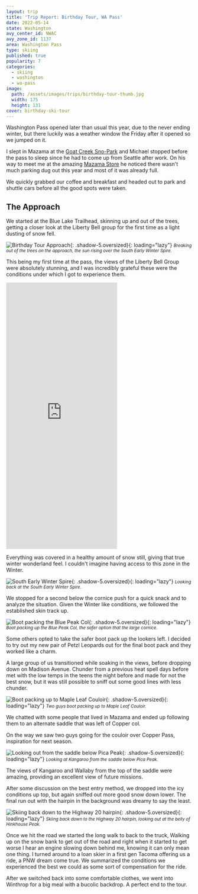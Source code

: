 ```yaml
---
layout: trip
title: 'Trip Report: Birthday Tour, WA Pass'
date: 2022-05-14
state: Washington
avy_center_id: NWAC
avy_zone_id: 1137
area: Washington Pass
type: skiing
published: true
popularity: 7
categories:
  - skiing
  - washington
  - wa-pass
image:
  path: /assets/images/trips/birthday-tour-thumb.jpg
  width: 175
  height: 131
cover: birthday-ski-tour
---
```


Washington Pass opened later than usual this year, due to the never ending
winter, but there luckily was a weather window the Friday after it opened so we
jumped on it.

I slept in Mazama at the [Goat Creek
Sno-Park](https://goo.gl/maps/1fcmUByfYYyAq2uY6) and Michael stopped before the
pass to sleep since he had to come up from Seattle after work. On his way to
meet me at the amazing [Mazama Store](https://www.themazamastore.com/) he
noticed there wasn't much parking dug out this year and most of it was already
full.

We quickly grabbed our coffee and breakfast and headed out to park and shuttle
cars before all the good spots were taken.

## The Approach

We started at the Blue Lake Trailhead, skinning up and out of the trees,
getting a closer look at the Liberty Bell group for the first time as a light
dusting of snow fell.

![Birthday Tour Approach](/assets/images/trips/birthday-tour-approach.jpg "Birthday Tour Approach"){: .shadow-5.oversized}{: loading="lazy"} <small><i>Breaking out of the trees on the approach, the sun rising over the South Early Winter Spire.</i></small>

This being my first time at the pass, the views of the Liberty Bell Group were
absolutely stunning, and I was incredibly grateful these were the conditions
under which I got to experience them.

<div class="video oversized landscape"><iframe src="https://player.vimeo.com/video/710097760?h=fac8c1c567&amp;title=0&amp;byline=0&amp;portrait=0&amp;speed=0&amp;badge=0&amp;autopause=0&amp;player_id=0&amp;app_id=58479" height="720" frameborder="0" allow="autoplay; fullscreen; picture-in-picture" allowfullscreen title="birthday-tour-liberty-bell-group.mp4"></iframe></div>

Everything was covered in a healthy amount of snow still, giving that true
winter wonderland feel. I couldn't imagine having access to this zone in the
Winter.

![South Early Winter Spire](/assets/images/trips/birthday-tour-south-winter-spire.jpg "South Early Winter Spire"){: .shadow-5.oversized}{: loading="lazy"} <small><i>Looking back at the South Early Winter Spire.</i></small>

We stopped for a second below the cornice push for a quick snack and to analyze
the situation. Given the Winter like conditions, we followed the established
skin track up.

![Boot packing the Blue Peak Col](/assets/images/trips/birthday-tour-bootpack.jpg "Boot packing the Blue Peak Col"){: .shadow-5.oversized}{: loading="lazy"} <small><i>Boot packing up the Blue Peak Col, the safer option that the large cornice.</i></small>

Some others opted to take the safer boot pack up the lookers left. I decided to
try out my new pair of Petzl Leopards out for the final boot pack and they
worked like a charm.

A large group of us transitioned while soaking in the views, before dropping
down on Madison Avenue. Chunder from a previous heat spell days before met with
the low temps in the teens the night before and made for not the best snow, but
it was still possible to sniff out some good lines with less chunder.

![Boot packing up to Maple Leaf Couloir](/assets/images/trips/birthday-tour-maple-leaf.jpg "Boot packing up to Maple Leaf Couloir"){: .shadow-5.oversized}{: loading="lazy"} <small><i>Two guys boot packing up to Maple Leaf Couloir.</i></small>

We chatted with some people that lived in Mazama and ended up following them to
an alternate saddle that was left of Copper col.

On the way we saw two guys going for the couloir over Copper Pass, inspiration
for next season.

![Looking out from the saddle below Pica Peak](/assets/images/trips/birthday-tour-second-col.jpg "Looking out from the saddle below Pica Peak"){: .shadow-5.oversized}{: loading="lazy"} <small><i>Looking at Kangaroo from the saddle below Pica Peak.</i></small>

The views of Kangaroo and Wallaby from the top of the saddle were amazing,
providing an excellent view of future missions.

After some discussion on the best entry method, we dropped into the icy
conditions up top, but again sniffed out more good snow down lower. The final
run out with the hairpin in the background was dreamy to say the least.

![Skiing back down to the Highway 20 hairpin](/assets/images/trips/birthday-tour-hairpin.jpg "Skiing back down to the Highway 20 hairpin"){: .shadow-5.oversized}{: loading="lazy"} <small><i>Skiing back down to the Highway 20 hairpin, looking out at the belly of Hinkhouse Peak.</i></small>

Once we hit the road we started the long walk to back to the truck, Walking up
on the snow bank to get out of the road and right when it started to get worse
I hear an engine slowing down behind me, knowing it can only mean one thing. I
turned around to a loan skier in a first gen Tacoma offering us a ride, a
PNW dream come true. We summarized the conditions we experienced the best we
could as some sort of compensation for the ride.

After we switched back into some comfortable clothes, we went into Winthrop
for a big meal with a bucolic backdrop. A perfect end to the tour.
